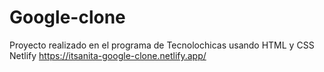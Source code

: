 # Google-clone
Proyecto realizado en el programa de Tecnolochicas usando HTML y CSS
Netlify https://itsanita-google-clone.netlify.app/
